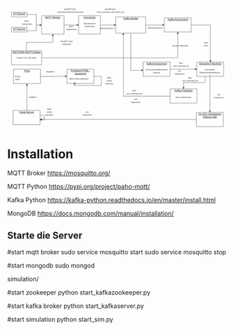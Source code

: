 


![Architekturbild](architekturbild.png)


# Installation


MQTT Broker
https://mosquitto.org/

MQTT Python
https://pypi.org/project/paho-mqtt/

Kafka Python
https://kafka-python.readthedocs.io/en/master/install.html

MongoDB
https://docs.mongodb.com/manual/installation/

## Starte die Server

#start mqtt broker
sudo service mosquitto start 
sudo service  mosquitto stop

#start mongodb
sudo mongod




simulation/

#start zookeeper
python start_kafkazookeeper.py 

#start kafka broker
python start_kafkaserver.py 

#start simulation
python start_sim.py 








